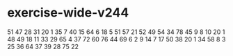 # exercise-wide-v244
51
47
28
31
20
1
35
7
40
15
64
6
18
5
51
57
21
52
49
54
34
78
45
9
8
10
20
1
48
49
18
11
33
29
65
4
37
72
60
76
44
69
6
2
9
14
7
17
50
38
20
1
34
58
8
3
25
36
64
37
39
28
75
22
